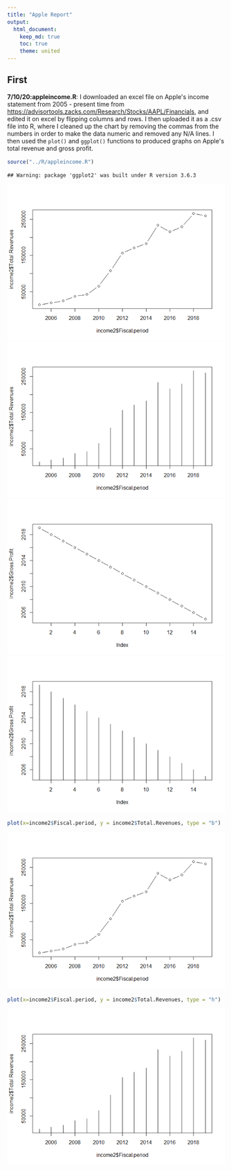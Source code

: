 ```yaml
---
title: "Apple Report"
output: 
  html_document:
    keep_md: true
    toc: true
    theme: united
---
```




## First

**7/10/20:appleincome.R**: I downloaded an excel file on Apple's income statement from 2005 - present time from https://advisortools.zacks.com/Research/Stocks/AAPL/Financials, and edited it on excel by flipping columns and rows. I then uploaded it as a .csv file into R, where I cleaned up the chart by removing the commas from the numbers in order to make the data numeric and removed any N/A lines. I then used the `plot()` and `ggplot()` functions to produced graphs on Apple's total revenue and gross profit.


```r
source("../R/appleincome.R")
```

```
## Warning: package 'ggplot2' was built under R version 3.6.3
```

![](applereport_files/figure-html/appleplot-1.png)<!-- -->![](applereport_files/figure-html/appleplot-2.png)<!-- -->![](applereport_files/figure-html/appleplot-3.png)<!-- -->![](applereport_files/figure-html/appleplot-4.png)<!-- -->

```r
plot(x=income2$Fiscal.period, y = income2$Total.Revenues, type = "b")
```

![](applereport_files/figure-html/appleplot-5.png)<!-- -->

```r
plot(x=income2$Fiscal.period, y = income2$Total.Revenues, type = "h")
```

![](applereport_files/figure-html/appleplot-6.png)<!-- -->
